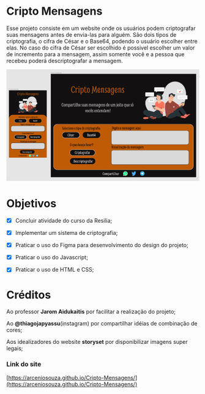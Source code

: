 # Cripto Mensagens

Esse projeto consiste em um website onde os usuários podem criptografar suas mensagens antes de envia-las para alguém. São dois tipos de criptografia, o cifra de César e o Base64, podendo o usuário escolher entre elas. No caso do cifra de César ser escolhido é possivel escolher um valor de incremento para a mensagem, assim somente você e a pessoa que recebeu poderá descriptografar a mensagem.

![design-projeto](./src/assets/img/projetoFigma.PNG)

# Objetivos

- [x] Concluir atividade do curso da Resilia;

- [x] Implementar um sistema de criptografia;

- [x] Praticar o uso do Figma para desenvolvimento do design do projeto;

- [x] Praticar o uso do Javascript;

- [x] Praticar o uso de HTML e CSS;

# Créditos

Ao professor **Jarom Aidukaitis** por facilitar a realização do projeto;

Ao **@thiagojapyassu**(instagram) por compartilhar idéias de combinação de cores;

Aos idealizadores do website **storyset** por disponibilizar imagens super legais;

### Link do site

[https://arceniosouza.github.io/Cripto-Mensagens/](https://arceniosouza.github.io/Cripto-Mensagens/)